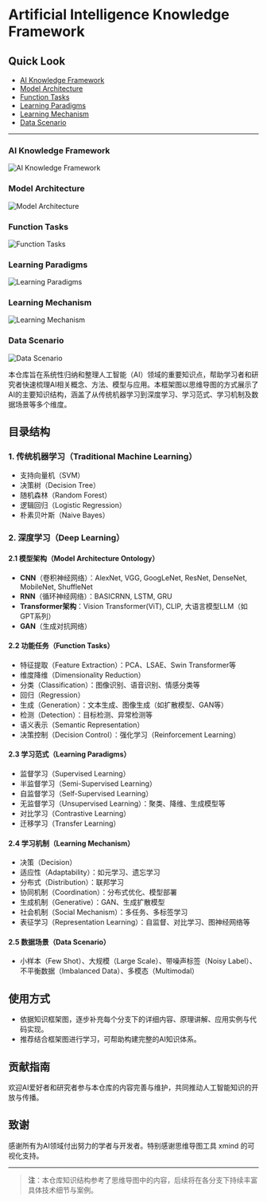 # Artificial Intelligence Knowledge Framework

## Quick Look

- [AI Knowledge Framework](#ai-knowledge-framework-图片)
- [Model Architecture](#model-architecture-图片)
- [Function Tasks](#function-tasks-图片)
- [Learning Paradigms](#learning-paradigms-图片)
- [Learning Mechanism](#learning-mechanism-图片)
- [Data Scenario](#data-scenario-图片)

---

### AI Knowledge Framework
![AI Knowledge Framework](./img/Artificial%20Intelligence(simple).png)

### Model Architecture
![Model Architecture](./img/Model%20Architecture(History).png)

### Function Tasks
![Function Tasks](./img/Function%20Tasks.png)

### Learning Paradigms
![Learning Paradigms](./img/Learning%20Paradigms.png)

### Learning Mechanism
![Learning Mechanism](./img/Learning%20Mechanism.png)

### Data Scenario
![Data Scenario](./img/Data%20Scenario.png)

本仓库旨在系统性归纳和整理人工智能（AI）领域的重要知识点，帮助学习者和研究者快速梳理AI相关概念、方法、模型与应用。本框架图以思维导图的方式展示了AI的主要知识结构，涵盖了从传统机器学习到深度学习、学习范式、学习机制及数据场景等多个维度。

## 目录结构

### 1. 传统机器学习（Traditional Machine Learning）
- 支持向量机（SVM）
- 决策树（Decision Tree）
- 随机森林（Random Forest）
- 逻辑回归（Logistic Regression）
- 朴素贝叶斯（Naive Bayes）

### 2. 深度学习（Deep Learning）

#### 2.1 模型架构（Model Architecture Ontology）
- **CNN**（卷积神经网络）：AlexNet, VGG, GoogLeNet, ResNet, DenseNet, MobileNet, ShuffleNet
- **RNN**（循环神经网络）：BASICRNN, LSTM, GRU
- **Transformer架构**：Vision Transformer(ViT), CLIP, 大语言模型LLM（如GPT系列）
- **GAN**（生成对抗网络）

#### 2.2 功能任务（Function Tasks）
- 特征提取（Feature Extraction）：PCA、LSAE、Swin Transformer等
- 维度降维（Dimensionality Reduction）
- 分类（Classification）：图像识别、语音识别、情感分类等
- 回归（Regression）
- 生成（Generation）：文本生成、图像生成（如扩散模型、GAN等）
- 检测（Detection）：目标检测、异常检测等
- 语义表示（Semantic Representation）
- 决策控制（Decision Control）：强化学习（Reinforcement Learning）

#### 2.3 学习范式（Learning Paradigms）
- 监督学习（Supervised Learning）
- 半监督学习（Semi-Supervised Learning）
- 自监督学习（Self-Supervised Learning）
- 无监督学习（Unsupervised Learning）：聚类、降维、生成模型等
- 对比学习（Contrastive Learning）
- 迁移学习（Transfer Learning）

#### 2.4 学习机制（Learning Mechanism）
- 决策（Decision）
- 适应性（Adaptability）：如元学习、遗忘学习
- 分布式（Distribution）：联邦学习
- 协同机制（Coordination）：分布式优化、模型部署
- 生成机制（Generative）：GAN、生成扩散模型
- 社会机制（Social Mechanism）：多任务、多标签学习
- 表征学习（Representation Learning）：自监督、对比学习、图神经网络等

#### 2.5 数据场景（Data Scenario）
- 小样本（Few Shot）、大规模（Large Scale）、带噪声标签（Noisy Label）、不平衡数据（Imbalanced Data）、多模态（Multimodal）

## 使用方式

- 依据知识框架图，逐步补充每个分支下的详细内容、原理讲解、应用实例与代码实现。
- 推荐结合框架图进行学习，可帮助构建完整的AI知识体系。

## 贡献指南

欢迎AI爱好者和研究者参与本仓库的内容完善与维护，共同推动人工智能知识的开放与传播。

## 致谢

感谢所有为AI领域付出努力的学者与开发者。特别感谢思维导图工具 xmind 的可视化支持。

---

> **注**：本仓库知识结构参考了思维导图中的内容，后续将在各分支下持续丰富具体技术细节与案例。